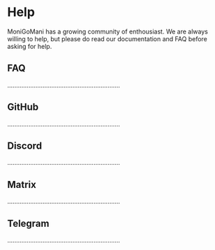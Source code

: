 # Help

MoniGoMani has a growing community of enthousiast. We are always willing to help, but please do read our documentation and FAQ before asking for help.

## FAQ

................................................................

## GitHub

................................................................

## Discord

................................................................

## Matrix

................................................................

## Telegram

................................................................